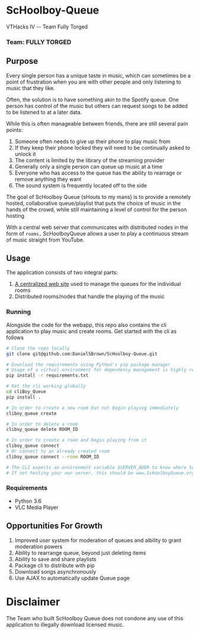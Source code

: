 # ScHoolboy-Queue
VTHacks IV -- Team Fully Torged
### Team: FULLY TORGED

## Purpose
Every single person has a unique taste in music, which can sometimes be a point of frustration when you are with other people and only listening to music that they like.

Often, the solution is to have something akin to the Spotify queue. One person has control of the music but others can request songs to be added to be listened to at a later data.

While this is often manageable between friends, there are still several pain points:

1. Someone often needs to give up their phone to play music from
1. If they keep their phone locked they will need to be continually asked to unlock it
1. The content is limited by the library of the streaming provider
1. Generally only a single person can queue up music at a time
1. Everyone who has access to the queue has the ability to rearrage or remove anything they want
1. The sound system is frequently located off to the side

The goal of ScHoolboy Queue (sHouts to my mans) is to provide a remotely hosted, collaborative queue/playlist that puts the choice of music in the hands of the crowd, while still maintaining a level of control for the person hosting

With a central web server that communicates with distributed nodes in the form of `rooms,` ScHoolboyQueue allows a user to play a continuous stream of music straight from YouTube.

## Usage
The application consists of two integral parts:

1. [A centralized web site](www.ScHoolboyQueue.org/) used to manage the queues for the individual rooms
1. Distributed rooms/nodes that handle the playing of the music 

### Running

Alongside the code for the webapp, this repo also contains the cli application to play music and create rooms. Get started with the cli as follows

```bash
# Clone the repo locally
git clone git@github.com:DanielSBrown/ScHoolboy-Queue.git

# Download the requirements using Python's pip package manager
# Usage of a virtual environment for dependency management is highly recommended
pip install -r requirements.txt

# Get the cli working globally
cd cliBoy_Queue
pip install .

# In order to create a new room but not begin playing immediately
cliboy_queue create

# In order to delete a room
cliboy_queue delete ROOM_ID

# In order to create a room and begin playing from it
cliboy_queue connect
# Or connect to an already created room
cliboy_queue connect --room ROOM_ID

# The CLI expects an environment variable $SERVER_ADDR to know where to create the room
# If not hosting your own server, this should be www.ScHoolboyQueue.org
```

### Requirements

* Python 3.6
* VLC Media Player

Opportunities For Growth
------

1. Improved user system for moderation of queues and albility to grant moderation powers
1. Ability to rearrange queue, beyond just deleting items
1. Ability to save and share playlists
1. Package cli to distribute with pip
1. Download songs asynchronously
1. Use AJAX to automatically update Queue page

# Disclaimer
The Team who built ScHoolboy Queue does not condone any use of this application to illegally download licensed music.

